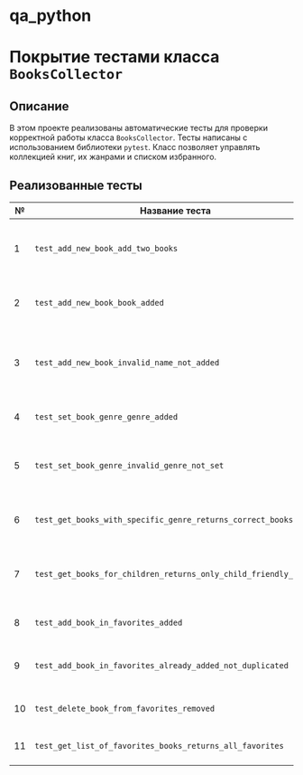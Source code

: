 # qa_python
# Покрытие тестами класса `BooksCollector`

## Описание

В этом проекте реализованы автоматические тесты для проверки корректной работы класса `BooksCollector`. Тесты написаны с использованием библиотеки `pytest`. Класс позволяет управлять коллекцией книг, их жанрами и списком избранного.

## Реализованные тесты

| №  | Название теста                                               | Что проверяет                                                                 |
|----|--------------------------------------------------------------|--------------------------------------------------------------------------------|
| 1  | `test_add_new_book_add_two_books`                            | Добавление двух книг. Проверка, что обе книги добавлены в коллекцию.          |
| 2  | `test_add_new_book_book_added`                               | Книга добавляется при корректном названии.                                    |
| 3  | `test_add_new_book_invalid_name_not_added`                   | Книга не добавляется, если имя пустое или длиннее 40 символов. (параметризация) |
| 4  | `test_set_book_genre_genre_added`                            | Жанр успешно устанавливается для книги.                                       |
| 5  | `test_set_book_genre_invalid_genre_not_set`                  | Жанр не устанавливается, если он не входит в список допустимых.               |
| 6  | `test_get_books_with_specific_genre_returns_correct_books`   | Получение списка книг по определённому жанру.                                 |
| 7  | `test_get_books_for_children_returns_only_child_friendly_books` | Возвращаются только книги, не имеющие возрастного ограничения.               |
| 8  | `test_add_book_in_favorites_added`                           | Книга добавляется в избранное.                                                |
| 9  | `test_add_book_in_favorites_already_added_not_duplicated`    | Повторное добавление в избранное невозможно.                                  |
| 10 | `test_delete_book_from_favorites_removed`                    | Книга удаляется из списка избранного.                                         |
| 11 | `test_get_list_of_favorites_books_returns_all_favorites`     | Получение полного списка книг в избранном.                                    |
